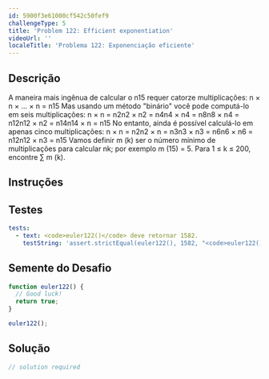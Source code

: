 ```yaml
---
id: 5900f3e61000cf542c50fef9
challengeType: 5
title: 'Problem 122: Efficient exponentiation'
videoUrl: ''
localeTitle: 'Problema 122: Exponenciação eficiente'
---
```


## Descrição
<section id="description"> A maneira mais ingênua de calcular o n15 requer catorze multiplicações: n × n × ... × n = n15 Mas usando um método &quot;binário&quot; você pode computá-lo em seis multiplicações: n × n = n2n2 × n2 = n4n4 × n4 = n8n8 × n4 = n12n12 × n2 = n14n14 × n = n15 No entanto, ainda é possível calculá-lo em apenas cinco multiplicações: n × n = n2n2 × n = n3n3 × n3 = n6n6 × n6 = n12n12 × n3 = n15 Vamos definir m (k) ser o número mínimo de multiplicações para calcular nk; por exemplo m (15) = 5. Para 1 ≤ k ≤ 200, encontre ∑ m (k). </section>

## Instruções
<section id="instructions">
</section>

## Testes
<section id='tests'>

```yml
tests:
  - text: <code>euler122()</code> deve retornar 1582.
    testString: 'assert.strictEqual(euler122(), 1582, "<code>euler122()</code> should return 1582.");'

```

</section>

## Semente do Desafio
<section id='challengeSeed'>

<div id='js-seed'>

```js
function euler122() {
  // Good luck!
  return true;
}

euler122();

```

</div>



</section>

## Solução
<section id='solution'>

```js
// solution required
```
</section>
